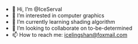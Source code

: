 - 👋 Hi, I’m @IceServal
- 👀 I’m interested in computer graphics
- 🌱 I’m currently learning shading algorithm
- 💞️ I’m looking to collaborate on to-be-determined
- 📫 How to reach me: icelingshan@foxmail.com

<!---
IceServal/IceServal is a ✨ special ✨ repository because its `README.md` (this file) appears on your GitHub profile.
You can click the Preview link to take a look at your changes.
--->
